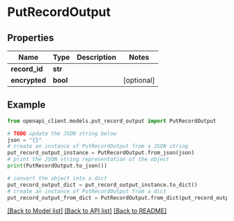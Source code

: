 # PutRecordOutput


## Properties

Name | Type | Description | Notes
------------ | ------------- | ------------- | -------------
**record_id** | **str** |  | 
**encrypted** | **bool** |  | [optional] 

## Example

```python
from openapi_client.models.put_record_output import PutRecordOutput

# TODO update the JSON string below
json = "{}"
# create an instance of PutRecordOutput from a JSON string
put_record_output_instance = PutRecordOutput.from_json(json)
# print the JSON string representation of the object
print(PutRecordOutput.to_json())

# convert the object into a dict
put_record_output_dict = put_record_output_instance.to_dict()
# create an instance of PutRecordOutput from a dict
put_record_output_from_dict = PutRecordOutput.from_dict(put_record_output_dict)
```
[[Back to Model list]](../README.md#documentation-for-models) [[Back to API list]](../README.md#documentation-for-api-endpoints) [[Back to README]](../README.md)


